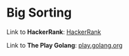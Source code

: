 # Big Sorting

Link to **HackerRank**: [HackerRank](https://www.hackerrank.com/challenges/big-sorting/problem)

Link to **The Play Golang**: [play.golang.org](https://play.golang.org/p/m-jlk4esq1a)